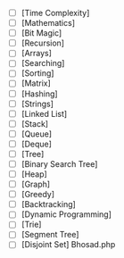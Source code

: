 
- [ ] [Time Complexity]
- [ ] [Mathematics]
- [ ] [Bit Magic]
- [ ] [Recursion]
- [ ] [Arrays]
- [ ] [Searching]
- [ ] [Sorting]
- [ ] [Matrix]
- [ ] [Hashing]
- [ ] [Strings]
- [ ] [Linked List]
- [ ] [Stack]
- [ ] [Queue]
- [ ] [Deque]
- [ ] [Tree]
- [ ] [Binary Search Tree]
- [ ] [Heap]
- [ ] [Graph]
- [ ] [Greedy]
- [ ] [Backtracking]
- [ ] [Dynamic Programming]
- [ ] [Trie]
- [ ] [Segment Tree]
- [ ] [Disjoint Set]
Bhosad.php
